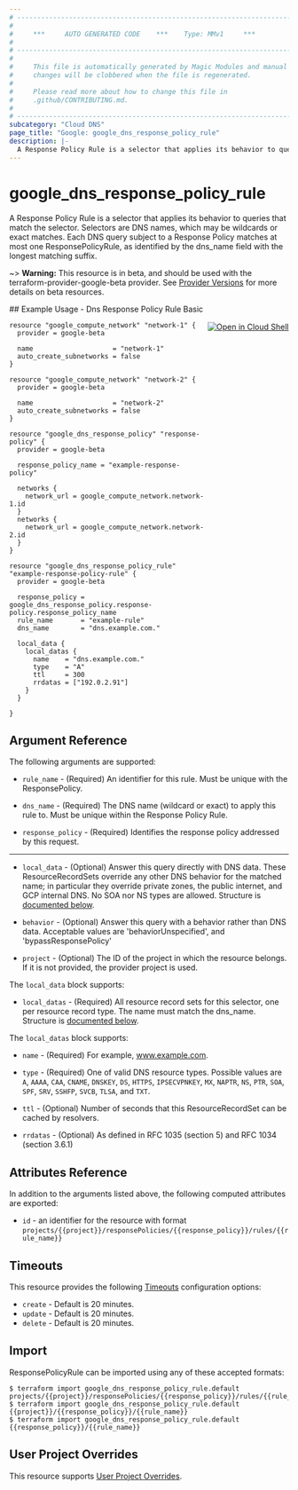 ```yaml
---
# ----------------------------------------------------------------------------
#
#     ***     AUTO GENERATED CODE    ***    Type: MMv1     ***
#
# ----------------------------------------------------------------------------
#
#     This file is automatically generated by Magic Modules and manual
#     changes will be clobbered when the file is regenerated.
#
#     Please read more about how to change this file in
#     .github/CONTRIBUTING.md.
#
# ----------------------------------------------------------------------------
subcategory: "Cloud DNS"
page_title: "Google: google_dns_response_policy_rule"
description: |-
  A Response Policy Rule is a selector that applies its behavior to queries that match the selector.
---
```


# google\_dns\_response\_policy\_rule

A Response Policy Rule is a selector that applies its behavior to queries that match the selector.
Selectors are DNS names, which may be wildcards or exact matches.
Each DNS query subject to a Response Policy matches at most one ResponsePolicyRule,
as identified by the dns_name field with the longest matching suffix.

~> **Warning:** This resource is in beta, and should be used with the terraform-provider-google-beta provider.
See [Provider Versions](https://terraform.io/docs/providers/google/guides/provider_versions.html) for more details on beta resources.


<div class = "oics-button" style="float: right; margin: 0 0 -15px">
  <a href="https://console.cloud.google.com/cloudshell/open?cloudshell_git_repo=https%3A%2F%2Fgithub.com%2Fterraform-google-modules%2Fdocs-examples.git&cloudshell_working_dir=dns_response_policy_rule_basic&cloudshell_image=gcr.io%2Fgraphite-cloud-shell-images%2Fterraform%3Alatest&open_in_editor=main.tf&cloudshell_print=.%2Fmotd&cloudshell_tutorial=.%2Ftutorial.md" target="_blank">
    <img alt="Open in Cloud Shell" src="//gstatic.com/cloudssh/images/open-btn.svg" style="max-height: 44px; margin: 32px auto; max-width: 100%;">
  </a>
</div>
## Example Usage - Dns Response Policy Rule Basic


```hcl
resource "google_compute_network" "network-1" {
  provider = google-beta

  name                    = "network-1"
  auto_create_subnetworks = false
}

resource "google_compute_network" "network-2" {
  provider = google-beta
  
  name                    = "network-2"
  auto_create_subnetworks = false
}

resource "google_dns_response_policy" "response-policy" {
  provider = google-beta

  response_policy_name = "example-response-policy"
  
  networks {
    network_url = google_compute_network.network-1.id
  }
  networks {
    network_url = google_compute_network.network-2.id
  }
}

resource "google_dns_response_policy_rule" "example-response-policy-rule" {
  provider = google-beta

  response_policy = google_dns_response_policy.response-policy.response_policy_name
  rule_name       = "example-rule"
  dns_name        = "dns.example.com."

  local_data {
    local_datas {
      name    = "dns.example.com."
      type    = "A"
      ttl     = 300
      rrdatas = ["192.0.2.91"]
    }
  }  

}
```

## Argument Reference

The following arguments are supported:


* `rule_name` -
  (Required)
  An identifier for this rule. Must be unique with the ResponsePolicy.

* `dns_name` -
  (Required)
  The DNS name (wildcard or exact) to apply this rule to. Must be unique within the Response Policy Rule.

* `response_policy` -
  (Required)
  Identifies the response policy addressed by this request.


- - -


* `local_data` -
  (Optional)
  Answer this query directly with DNS data. These ResourceRecordSets override any other DNS behavior for the matched name;
  in particular they override private zones, the public internet, and GCP internal DNS. No SOA nor NS types are allowed.
  Structure is [documented below](#nested_local_data).

* `behavior` -
  (Optional)
  Answer this query with a behavior rather than DNS data. Acceptable values are 'behaviorUnspecified', and 'bypassResponsePolicy'

* `project` - (Optional) The ID of the project in which the resource belongs.
    If it is not provided, the provider project is used.


<a name="nested_local_data"></a>The `local_data` block supports:

* `local_datas` -
  (Required)
  All resource record sets for this selector, one per resource record type. The name must match the dns_name.
  Structure is [documented below](#nested_local_datas).


<a name="nested_local_datas"></a>The `local_datas` block supports:

* `name` -
  (Required)
  For example, www.example.com.

* `type` -
  (Required)
  One of valid DNS resource types.
  Possible values are `A`, `AAAA`, `CAA`, `CNAME`, `DNSKEY`, `DS`, `HTTPS`, `IPSECVPNKEY`, `MX`, `NAPTR`, `NS`, `PTR`, `SOA`, `SPF`, `SRV`, `SSHFP`, `SVCB`, `TLSA`, and `TXT`.

* `ttl` -
  (Optional)
  Number of seconds that this ResourceRecordSet can be cached by
  resolvers.

* `rrdatas` -
  (Optional)
  As defined in RFC 1035 (section 5) and RFC 1034 (section 3.6.1)

## Attributes Reference

In addition to the arguments listed above, the following computed attributes are exported:

* `id` - an identifier for the resource with format `projects/{{project}}/responsePolicies/{{response_policy}}/rules/{{rule_name}}`


## Timeouts

This resource provides the following
[Timeouts](/docs/configuration/resources.html#timeouts) configuration options:

- `create` - Default is 20 minutes.
- `update` - Default is 20 minutes.
- `delete` - Default is 20 minutes.

## Import


ResponsePolicyRule can be imported using any of these accepted formats:

```
$ terraform import google_dns_response_policy_rule.default projects/{{project}}/responsePolicies/{{response_policy}}/rules/{{rule_name}}
$ terraform import google_dns_response_policy_rule.default {{project}}/{{response_policy}}/{{rule_name}}
$ terraform import google_dns_response_policy_rule.default {{response_policy}}/{{rule_name}}
```

## User Project Overrides

This resource supports [User Project Overrides](https://registry.terraform.io/providers/hashicorp/google/latest/docs/guides/provider_reference#user_project_override).
